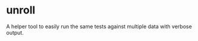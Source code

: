 unroll
======

A helper tool to easily run the same tests against multiple data with verbose output.
